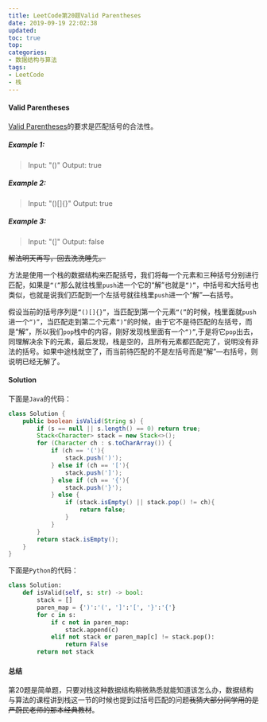 ```yaml
---
title: LeetCode第20题Valid Parentheses
date: 2019-09-19 22:02:38
updated: 
toc: true
top: 
categories: 
- 数据结构与算法
tags:
- LeetCode
- 栈
---
```

<!-- more -->
#### Valid Parentheses

[Valid Parentheses](https://leetcode.com/problems/valid-parentheses/)的要求是匹配括号的合法性。

##### Example 1:

>Input: "()"
>Output: true

##### Example 2:

>Input: "()[]{}"
>Output: true

##### Example 3:

>Input: "(]"
>Output: false

~~解法明天再写，回去洗洗睡先。~~

方法是使用一个栈的数据结构来匹配括号，我们将每一个元素和三种括号分别进行匹配，如果是`“(”`那么就往栈里`push`进一个它的“解”也就是`“)”`，中括号和大括号也类似，也就是说我们匹配到一个左括号就往栈里`push`进一个“解”—右括号。

假设当前的括号序列是`“()[]{}”`，当匹配到第一个元素`“(”`的时候，栈里面就`push`进一个`“)”`，当匹配走到第二个元素`“)”`的时候，由于它不是待匹配的左括号，而是“解”，所以我们`pop`栈中的内容，刚好发现栈里面有一个`“)”`,于是将它`pop`出去，同理解决余下的元素，最后发现，栈是空的，且所有元素都匹配完了，说明没有非法的括号。如果中途栈就空了，而当前待匹配的不是左括号而是“解”—右括号，则说明已经无解了。

#### Solution

下面是`Java`的代码：

```Java
class Solution {
    public boolean isValid(String s) {
        if (s == null || s.length() == 0) return true;
        Stack<Character> stack = new Stack<>();
        for (Character ch : s.toCharArray()) {
            if (ch == '('){
                stack.push(')');
            } else if (ch == '['){
                stack.push(']');
            } else if (ch == '{'){
                stack.push('}');
            } else {
                if (stack.isEmpty() || stack.pop() != ch){
                    return false;
                }
            }
        }
        return stack.isEmpty();
    }
}
```

下面是`Python`的代码：

```Python
class Solution:
    def isValid(self, s: str) -> bool:
        stack = []
        paren_map = {')':'(', ']':'[', '}':'{'}
        for c in s:
            if c not in paren_map:
                stack.append(c)
            elif not stack or paren_map[c] != stack.pop():
                return False
        return not stack
```

#### 总结

第20题是简单题，只要对栈这种数据结构稍微熟悉就能知道该怎么办，数据结构与算法的课程讲到栈这一节的时候也提到过括号匹配的问题~~我猜大部分同学用的是严蔚民老师的那本经典教材~~。